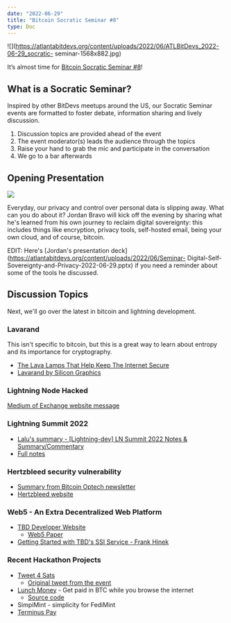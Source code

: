 ```yaml
---
date: "2022-06-29"
title: "Bitcoin Socratic Seminar #8"
type: Doc
---
```


![](https://atlantabitdevs.org/content/uploads/2022/06/ATLBitDevs_2022-06-29_socratic-
seminar-1568x882.jpg)

It’s almost time for [Bitcoin Socratic Seminar
#8](https://www.meetup.com/atlantabitdevs/events/286248874/)!

## What is a Socratic Seminar?

Inspired by other BitDevs meetups around the US, our Socratic Seminar events
are formatted to foster debate, information sharing and lively discussion.

  1. Discussion topics are provided ahead of the event
  2. The event moderator(s) leads the audience through the topics
  3. Raise your hand to grab the mic and participate in the conversation
  4. We go to a bar afterwards

## Opening Presentation

![](https://atlantabitdevs.org/content/uploads/2022/06/ATLBitDevs_2022-06-29_jordan-1024x576.jpg)

Everyday, our privacy and control over personal data is slipping away. What
can you do about it? Jordan Bravo will kick off the evening by sharing what
he's learned from his own journey to reclaim digital sovereignty: this
includes things like encryption, privacy tools, self-hosted email, being your
own cloud, and of course, bitcoin.

EDIT: Here's [Jordan's presentation deck](https://atlantabitdevs.org/content/uploads/2022/06/Seminar-
Digital-Self-Sovereignty-and-Privacy-2022-06-29.pptx) if you need a reminder
about some of the tools he discussed.

## Discussion Topics

Next, we'll go over the latest in bitcoin and lightning development.

### Lavarand

This isn't specific to bitcoin, but this is a great way to learn about entropy
and its importance for cryptography.

  * [The Lava Lamps That Help Keep The Internet Secure](https://www.youtube.com/watch?v=1cUUfMeOijg)
  * [Lavarand by Silicon Graphics](https://en.wikipedia.org/wiki/Lavarand)

### Lightning Node Hacked

[Medium of Exchange website message](http://www.mediumofexchange.info/)

### Lightning Summit 2022

  * [Lalu's summary - [Lightning-dev] LN Summit 2022 Notes & Summary/Commentary](https://lists.linuxfoundation.org/pipermail/lightning-dev/2022-June/003600.html)
  * [Full notes](https://docs.google.com/document/d/1KHocBjlvg-XOFH5oG_HwWdvNBIvQgxwAok3ZQ6bnCW0/edit?usp=sharing)

### Hertzbleed security vulnerability

  * [Summary from Bitcoin Optech newsletter](https://bitcoinops.org/en/newsletters/2022/06/22/#hertzbleed)
  * [Hertzbleed website](https://www.hertzbleed.com/)

### Web5 - An Extra Decentralized Web Platform

  * [TBD Developer Website](https://developer.tbd.website/projects/web5/)
    * [Web5 Paper](https://developer.tbd.website/docs/Decentralized%20Web%20Platform%20-%20Public.pdf)
  * [Getting Started with TBD's SSI Service - Frank Hinek](https://frankhinek.com/getting-started-with-tbds-ssi-service/)

### Recent Hackathon Projects

  * [Tweet 4 Sats](https://twitter.com/intensethomas/status/1541428981974573059)
    * [Original tweet from the event](https://twitter.com/intensethomas/status/1538670212421062658)
  * [Lunch Money](https://www.figma.com/proto/TXyzwITFYRUXPZ8IYbO5Ex/pleb.fi-hackathon?node-id=31%3A1680&scaling=contain&page-id=31%3A1646&starting-point-node-id=31%3A1647) - Get paid in BTC while you browse the internet
    * [Source code](https://github.com/dylanbathurst/lunch-money)
  * SimpiMint - simplicity for FediMint
  * [Terminus Pay](https://github.com/atlantabitdevs/terminus-pay-ui)